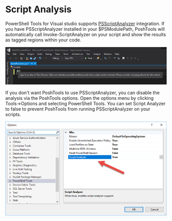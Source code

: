 # Script Analysis

PowerShell Tools for Visual studio supports [PSScriptAnalyzer](https://github.com/PowerShell/PSScriptAnalyzer) integration. If you have PSScriptAnalyzer installed in your $PSModulePath, PoshTools will automatically call Invoke-ScriptAnalyzer on your script and show the results as tagged regions within your code. 

![Script Analyzer Alias Warning](../.gitbook/assets/image%20%282%29.png)

If you don't want PoshTools to use PSScriptAnalyzer, you can disable the analysis via the PoshTools options. Open the options menu by clicking Tools-&gt;Options and selecting PowerShell Tools. You can set Script Analyzer to false to prevent PoshTools from running PSScriptAnalyzer on your scripts. 

![Script Analyzer option](../.gitbook/assets/image%20%281%29.png)

